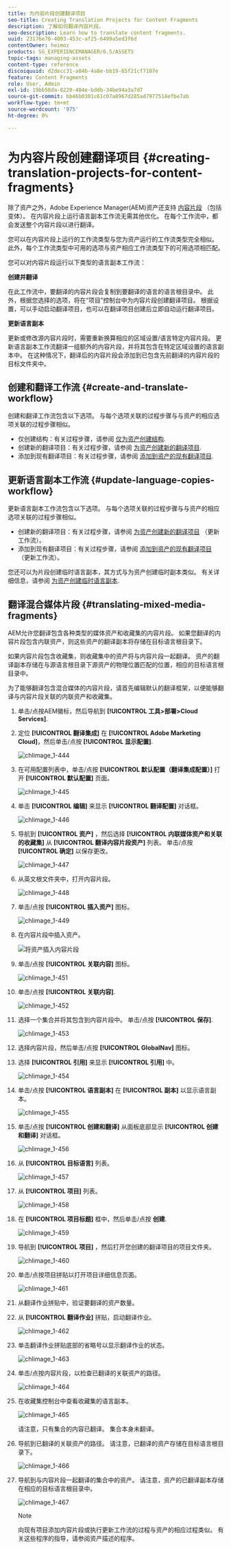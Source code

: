 ```yaml
---
title: 为内容片段创建翻译项目
seo-title: Creating Translation Projects for Content Fragments
description: 了解如何翻译内容片段。
seo-description: Learn how to translate content fragments.
uuid: 23176e70-4003-453c-af25-6499a5ed3f6d
contentOwner: heimoz
products: SG_EXPERIENCEMANAGER/6.5/ASSETS
topic-tags: managing-assets
content-type: reference
discoiquuid: d2decc31-a04b-4a8e-bb19-65f21cf7107e
feature: Content Fragments
role: User, Admin
exl-id: 19bb58da-8220-404e-bddb-34be94a3a7d7
source-git-commit: bb46b0301c61c07a8967d285ad7977514efbe7ab
workflow-type: tm+mt
source-wordcount: '975'
ht-degree: 0%

---
```


# 为内容片段创建翻译项目 {#creating-translation-projects-for-content-fragments}

除了资产之外，Adobe Experience Manager(AEM)资产还支持 [内容片段](/help/assets/content-fragments/content-fragments.md) （包括变体）。 在内容片段上运行语言副本工作流无需其他优化。 在每个工作流中，都会发送整个内容片段以进行翻译。

您可以在内容片段上运行的工作流类型与您为资产运行的工作流类型完全相似。 此外，每个工作流类型中可用的选项与资产相应工作流类型下的可用选项相匹配。

您可以对内容片段运行以下类型的语言副本工作流：

**创建并翻译**

在此工作流中，要翻译的内容片段会复制到要翻译的语言的语言根目录中。 此外，根据您选择的选项，将在“项目”控制台中为内容片段创建翻译项目。 根据设置，可以手动启动翻译项目，也可以在翻译项目创建后立即自动运行翻译项目。

**更新语言副本**

更新或修改源内容片段时，需要重新换算相应的区域设置/语言特定内容片段。 更新语言副本工作流翻译一组额外的内容片段，并将其包含在特定区域设置的语言副本中。 在这种情况下，翻译后的内容片段会添加到已包含先前翻译的内容片段的目标文件夹中。

## 创建和翻译工作流 {#create-and-translate-workflow}

创建和翻译工作流包含以下选项。 与每个选项关联的过程步骤与与资产的相应选项关联的过程步骤相似。

* 仅创建结构：有关过程步骤，请参阅 [仅为资产创建结构](translation-projects.md#create-structure-only).
* 创建新的翻译项目：有关过程步骤，请参阅 [为资产创建新的翻译项目](translation-projects.md#create-a-new-translation-project).
* 添加到现有翻译项目：有关过程步骤，请参阅 [添加到资产的现有翻译项目](translation-projects.md#add-to-existing-translation-project).

## 更新语言副本工作流 {#update-language-copies-workflow}

更新语言副本工作流包含以下选项。 与每个选项关联的过程步骤与与资产的相应选项关联的过程步骤相似。

* 创建新的翻译项目：有关过程步骤，请参阅 [为资产创建新的翻译项目](translation-projects.md#create-a-new-translation-project) （更新工作流）。
* 添加到现有翻译项目：有关过程步骤，请参阅 [添加到资产的现有翻译项目](translation-projects.md#add-to-existing-translation-project) （更新工作流）。

您还可以为片段创建临时语言副本，其方式与为资产创建临时副本类似。 有关详细信息，请参阅 [为资产创建临时语言副本](translation-projects.md#creating-temporary-language-copies).

## 翻译混合媒体片段 {#translating-mixed-media-fragments}

AEM允许您翻译包含各种类型的媒体资产和收藏集的内容片段。 如果您翻译的内容片段包含内联资产，则这些资产的翻译副本将存储在目标语言根目录下。

如果内容片段包含收藏集，则收藏集中的资产将与内容片段一起翻译。 资产的翻译副本存储在与源语言根目录下源资产的物理位置匹配的位置，相应的目标语言根目录中。

为了能够翻译包含混合媒体的内容片段，请首先编辑默认的翻译框架，以便能够翻译与内容片段关联的内联资产和收藏集。

1. 单击/点按AEM徽标，然后导航到 **[!UICONTROL 工具>部署>Cloud Services]**.
1. 定位 **[!UICONTROL 翻译集成]** 在 **[!UICONTROL Adobe Marketing Cloud]**，然后单击/点按 **[!UICONTROL 显示配置]**.

   ![chlimage_1-444](assets/chlimage_1-444.png)

1. 在可用配置列表中，单击/点按 **[!UICONTROL 默认配置（翻译集成配置）]** 打开 **[!UICONTROL 默认配置]** 页面。

   ![chlimage_1-445](assets/chlimage_1-445.png)

1. 单击 **[!UICONTROL 编辑]** 来显示 **[!UICONTROL 翻译配置]** 对话框。

   ![chlimage_1-446](assets/chlimage_1-446.png)

1. 导航到 **[!UICONTROL 资产]** ，然后选择 **[!UICONTROL 内联媒体资产和关联的收藏集]** 从 **[!UICONTROL 翻译内容片段资产]** 列表。 单击/点按 **[!UICONTROL 确定]** 以保存更改。

   ![chlimage_1-447](assets/chlimage_1-447.png)

1. 从英文根文件夹中，打开内容片段。

   ![chlimage_1-448](assets/chlimage_1-448.png)

1. 单击/点按 **[!UICONTROL 插入资产]** 图标。

   ![chlimage_1-449](assets/chlimage_1-449.png)

1. 在内容片段中插入资产。

   ![将资产插入内容片段](assets/column-view.png)

1. 单击/点按 **[!UICONTROL 关联内容]** 图标。

   ![chlimage_1-451](assets/chlimage_1-451.png)

1. 单击/点按 **[!UICONTROL 关联内容]**.

   ![chlimage_1-452](assets/chlimage_1-452.png)

1. 选择一个集合并将其包含到内容片段中。 单击/点按 **[!UICONTROL 保存]**.

   ![chlimage_1-453](assets/chlimage_1-453.png)

1. 选择内容片段，然后单击/点按 **[!UICONTROL GlobalNav]** 图标。
1. 选择 **[!UICONTROL 引用]** 来显示 **[!UICONTROL 引用]** 中。

   ![chlimage_1-454](assets/chlimage_1-454.png)

1. 单击/点按 **[!UICONTROL 语言副本]** 在 **[!UICONTROL 副本]** 以显示语言副本。

   ![chlimage_1-455](assets/chlimage_1-455.png)

1. 单击/点按 **[!UICONTROL 创建和翻译]** 从面板底部显示 **[!UICONTROL 创建和翻译]** 对话框。

   ![chlimage_1-456](assets/chlimage_1-456.png)

1. 从 **[!UICONTROL 目标语言]** 列表。

   ![chlimage_1-457](assets/chlimage_1-457.png)

1. 从 **[!UICONTROL 项目]** 列表。

   ![chlimage_1-458](assets/chlimage_1-458.png)

1. 在 **[!UICONTROL 项目标题]** 框中，然后单击/点按 **创建**.

   ![chlimage_1-459](assets/chlimage_1-459.png)

1. 导航到 **[!UICONTROL 项目]** ，然后打开您创建的翻译项目的项目文件夹。

   ![chlimage_1-460](assets/chlimage_1-460.png)

1. 单击/点按项目拼贴以打开项目详细信息页面。

   ![chlimage_1-461](assets/chlimage_1-461.png)

1. 从翻译作业拼贴中，验证要翻译的资产数量。
1. 从 **[!UICONTROL 翻译作业]** 拼贴，启动翻译作业。

   ![chlimage_1-462](assets/chlimage_1-462.png)

1. 单击翻译作业拼贴底部的省略号以显示翻译作业的状态。

   ![chlimage_1-463](assets/chlimage_1-463.png)

1. 单击/点按内容片段，以检查已翻译的关联资产的路径。

   ![chlimage_1-464](assets/chlimage_1-464.png)

1. 在收藏集控制台中查看收藏集的语言副本。

   ![chlimage_1-465](assets/chlimage_1-465.png)

   请注意，只有集合的内容已翻译。 集合本身未翻译。

1. 导航到已翻译的关联资产的路径。 请注意，已翻译的资产存储在目标语言根目录下。

   ![chlimage_1-466](assets/chlimage_1-466.png)

1. 导航到与内容片段一起翻译的集合中的资产。 请注意，资产的已翻译副本存储在相应的目标语言根目录中。

   ![chlimage_1-467](assets/chlimage_1-467.png)

   >[!NOTE]
   >
   >向现有项目添加内容片段或执行更新工作流的过程与资产的相应过程类似。 有关这些程序的指导，请参阅资产描述的程序。

